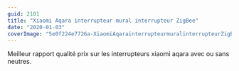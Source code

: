 ```yaml
---
guid: 2101
title: "Xiaomi Aqara interrupteur mural interrupteur ZigBee"
date: "2020-01-03"
coverImage: "5e0f224e7726a-XiaomiAqarainterrupteurmuralinterrupteurZigBeeVersionfeuuniquezrofeusansfilcommutateurAPP.jpg"
---
```


Meilleur rapport qualité prix sur les interrupteurs xiaomi aqara avec ou sans neutres.
